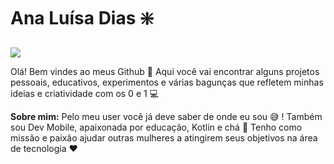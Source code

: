 # Ana Luísa Dias :sparkle:
![](https://img.shields.io/github/followers/baiana?style=social)

Olá! Bem vindes ao meus Github :wave: 
Aqui você vai encontrar alguns projetos pessoais, educativos, experimentos e várias bagunças que refletem minhas ideias e criatividade com os 0 e 1 :computer:

**Sobre mim:**
Pelo meu user você já deve saber de onde eu sou :sweat_smile: ! Também sou Dev Mobile, apaixonada por educação, Kotlin e chá :tea:
Tenho como missão e paixão ajudar outras mulheres a atingirem seus objetivos na área de tecnologia :heart: 

